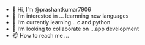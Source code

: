 - 👋 Hi, I’m @prashantkumar7906
- 👀 I’m interested in ... learnning new languages
- 🌱 I’m currently learning... c and python
- 💞️ I’m looking to collaborate on ...app development
- 📫 How to reach me ...

<!---
prashantkumar7906/prashantkumar7906 is a ✨ special ✨ repository because its `README.md` (this file) appears on your GitHub profile.
You can click the Preview link to take a look at your changes.
--->
